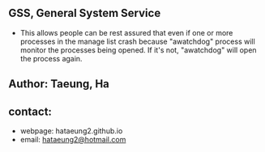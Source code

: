 ## GSS, General System Service
- This allows people can be rest assured that even if one or more processes in the manage list crash because "awatchdog" process will monitor the processes being opened. If it's not, "awatchdog" will open the process again.

## Author: Taeung, Ha
## contact: 
  - webpage: hataeung2.github.io
  - email: hataeung2@hotmail.com